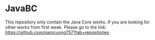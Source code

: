 # JavaBC
This repository only contain the Java Core works. If you are looking for other works from first week. Please go to the link: https://github.com/namcuong757?tab=repositories
